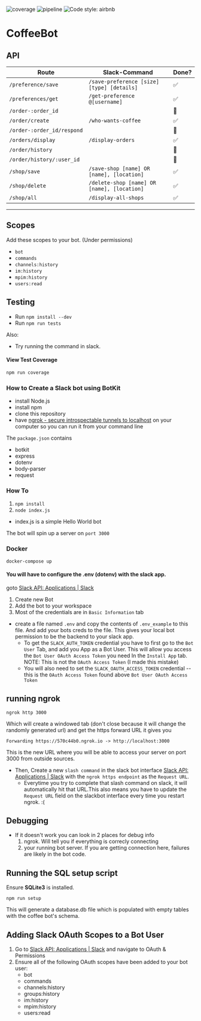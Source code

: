 ![coverage](https://gitlab.socs.uoguelph.ca/kubotic/coffeebot/badges/master/coverage.svg?job=test-coverage)
![pipeline](https://gitlab.socs.uoguelph.ca/kubotic/coffeebot/badges/master/pipeline.svg)
![Code style: airbnb](https://img.shields.io/badge/code%20style-airbnb-blue.svg?style=flat-square)

# CoffeeBot

## API

| Route                      | Slack-Command                               | Done?              |
| -------------------------- | ------------------------------------------- | ------------------ |
| `/preference/save`         | `/save-preference [size] [type] [details]`  | :white_check_mark: |
| `/preferences/get`         | `/get-preference @[username]`               | :white_check_mark: |
| `/order-:order_id`         |                                             | :no_good:          |
| `/order/create`            | `/who-wants-coffee`                         | :white_check_mark: |
| `/order-:order_id/respond` |                                             | :no_good:          |
| `/orders/display`          | `/display-orders`                           | :white_check_mark: |
| `/order/history`           |                                             | :no_good:          |
| `/order/history/:user_id`  |                                             | :no_good:          |
| `/shop/save`               | `/save-shop [name] OR [name], [location]`   | :white_check_mark: |
| `/shop/delete`             | `/delete-shop [name] OR [name], [location]` | :white_check_mark: |
| `/shop/all`                | `/display-all-shops`                        | :white_check_mark: |

---

## Scopes

Add these scopes to your bot. (Under permissions)

- `bot`
- `commands`
- `channels:history`
- `im:history`
- `mpim:history`
- `users:read`

## Testing

- Run `npm install --dev`
- Run `npm run tests`

Also:

- Try running the command in slack.

#### View Test Coverage

```bash
npm run coverage
```

### How to Create a Slack bot using BotKit


- install Node.js 
- install npm 
- clone this repository
- have [ngrok - secure introspectable tunnels to localhost](https://ngrok.com/) on your computer so you can run it from your command line


The `package.json` contains 

* botkit
* express 
* dotenv 
* body-parser 
* request

### How To

1. `npm install`
2. `node index.js`
* index.js is a simple Hello World bot

The bot will spin up a server on `port 3000`

### Docker
```
docker-compose up
```

#### You will have to configure the .env (dotenv) with the slack app. 

goto [Slack API: Applications \| Slack](https://api.slack.com/apps)
1. Create new Bot 
2. Add the bot to your workspace
3. Most of the credentials are in `Basic Information` tab

- create a file named `.env` and copy the contents of `.env_example` to this file. And add your bots creds to the file. This gives your local bot permission to be the backend to your slack app. 
   - To get the  `SLACK_AUTH_TOKEN` credential you have to first go to the `Bot User` Tab, and add you App as a Bot User. This will allow you access the `Bot User OAuth Access Token` you need In the `Install App` tab. NOTE: This is not the `OAuth Access Token` (I made this mistake)
   - You will also need to set the `SLACK_OAUTH_ACCESS_TOKEN` credential -- this is the `OAuth Access Token` found above `Bot User OAuth Access Token`
   


## running ngrok
 `ngrok http 3000`

 Which will create a windowed tab (don't close because it will change the randomly generated url)
 and get the https forward URL it gives you 

 ```
 Forwarding https://570c44b0.ngrok.io -> http://localhost:3000
 ```
This is the new URL where you will be able to access your server on port 3000 from outside sources. 

 * Then, Create a new `slash command` in the slack bot interface [Slack API: Applications \| Slack](https://api.slack.com/apps) with the `ngrok https endpoint` as the `Request URL`. 
      * Everytime you try to complete that slash command on slack, it will automatically hit that URL.This also means you have to update the `Request URL` field on the slackbot interface every time you restart ngrok. :( 

## Debugging 
- If it doesn't work you can look in 2 places for debug info 
  1. ngrok. Will tell you if everything is correcly connecting
  2. your running bot server. If you are getting connection here, failures are likely in the bot code. 

## Running the SQL setup script
Ensure **SQLite3** is installed.

`npm run setup`

This will generate a database.db file which is populated with empty tables with the coffee bot's schema.

## Adding Slack OAuth Scopes to a Bot User
1. Go to [Slack API: Applications \| Slack](https://api.slack.com/apps) and navigate to OAuth & Permissions
2. Ensure all of the following OAuth scopes have been added to your bot user:
   - bot
   - commands
   - channels:history
   - groups:history
   - im:history
   - mpim:history
   - users:read